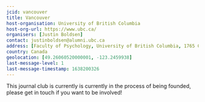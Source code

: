 ```yaml
---
jcid: vancouver
title: Vancouver 
host-organisation: University of British Columbia
host-org-url: https://www.ubc.ca/
organisers: [Justin Boldsen] 
contact: justinboldsen@alumni.ubc.ca
address: [Faculty of Psychology, University of British Columbia, 1765 Cotton Drive, V5N 3V1, BC]
country: Canada
geolocation: [49.26060520000001, -123.2459938]
last-message-level: 1
last-message-timestamp: 1638200326
---
```


This journal club is currently is currently in the process of being founded, please get in touch if you want to be involved!
